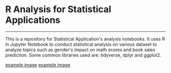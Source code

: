 # R Analysis for Statistical Applications
---
This is a repository for Statistical Application's analysis notebooks. It uses R in Jupyter Notebook to conduct statistical analysis on various dataset to analyze topics such as gender's impact on math scores and book sales prediction. Some common libraries used are: tidyverse, dplyr and ggplot2. 

[example image](/image/29.png)
[example image](/image/30.png)